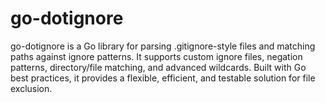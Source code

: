 # go-dotignore
go-dotignore is a Go library for parsing .gitignore-style files and matching paths against ignore patterns. It supports custom ignore files, negation patterns, directory/file matching, and advanced wildcards. Built with Go best practices, it provides a flexible, efficient, and testable solution for file exclusion.

